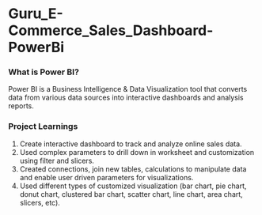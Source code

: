 # Guru_E-Commerce_Sales_Dashboard-PowerBi
### What is Power BI?
Power BI is a Business Intelligence & Data Visualization tool that converts data from various data sources into interactive dashboards and analysis reports.

### Project Learnings
1) Create interactive dashboard to track and analyze online sales data.
2) Used complex parameters to drill down in worksheet and customization using filter and slicers.
3) Created connections, join new tables, calculations to manipulate data and enable user driven parameters for visualizations.
4) Used different types of customized visualization (bar chart, pie chart, donut chart, clustered bar chart, scatter chart, line chart, area chart, slicers, etc).
